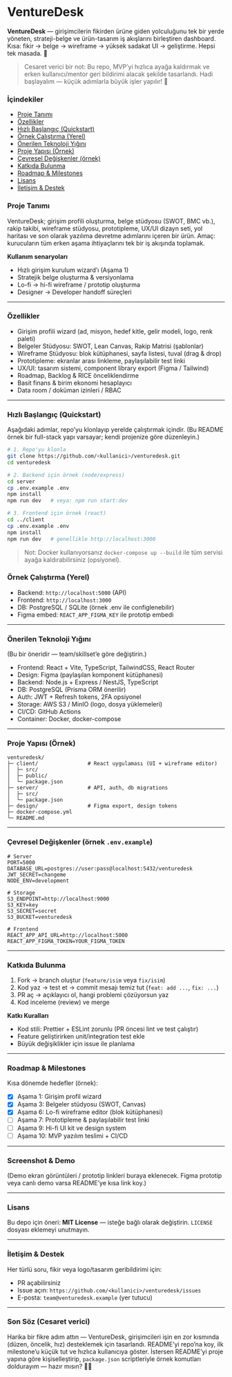 
# VentureDesk
**VentureDesk** — girişimcilerin fikirden ürüne giden yolculuğunu tek bir yerde yöneten, strateji-belge ve ürün-tasarım iş akışlarını birleştiren dashboard.
Kısa: fikir → belge → wireframe → yüksek sadakat UI → geliştirme. Hepsi tek masada. 🚀

> Cesaret verici bir not: Bu repo, MVP’yi hızlıca ayağa kaldırmak ve erken kullanıcı/mentor geri bildirimi alacak şekilde tasarlandı. Hadi başlayalım — küçük adımlarla büyük işler yapılır! 💪

### İçindekiler

* [Proje Tanımı](#proje-tanımı)
* [Özellikler](#özellikler)
* [Hızlı Başlangıç (Quickstart)](#hızlı-başlangıç-quickstart)
* [Örnek Çalıştırma (Yerel)](#örnek-çalıştırma-yerel)
* [Önerilen Teknoloji Yığını](#önerilen-teknoloji-yığını)
* [Proje Yapısı (Örnek)](#proje-yapısı-örnek)
* [Çevresel Değişkenler (örnek)](#çevresel-değişkenler-örnek)
* [Katkıda Bulunma](#katkıda-bulunma)
* [Roadmap & Milestones](#roadmap--milestones)
* [Lisans](#lisans)
* [İletişim & Destek](#iletişim--destek)

### Proje Tanımı

VentureDesk; girişim profili oluşturma, belge stüdyosu (SWOT, BMC vb.), rakip takibi, wireframe stüdyosu, prototipleme, UX/UI dizayn seti, yol haritası ve son olarak yazılıma devretme adımlarını içeren bir ürün. Amaç: kurucuların tüm erken aşama ihtiyaçlarını tek bir iş akışında toplamak.

**Kullanım senaryoları**

* Hızlı girişim kurulum wizard’ı (Aşama 1)
* Stratejik belge oluşturma & versiyonlama
* Lo-fi → hi-fi wireframe / prototip oluşturma
* Designer → Developer handoff süreçleri

---

### Özellikler

* Girişim profili wizard (ad, misyon, hedef kitle, gelir modeli, logo, renk paleti)
* Belgeler Stüdyosu: SWOT, Lean Canvas, Rakip Matrisi (şablonlar)
* Wireframe Stüdyosu: blok kütüphanesi, sayfa listesi, tuval (drag & drop)
* Prototipleme: ekranlar arası linkleme, paylaşılabilir test linki
* UX/UI: tasarım sistemi, component library export (Figma / Tailwind)
* Roadmap, Backlog & RICE önceliklendirme
* Basit finans & birim ekonomi hesaplayıcı
* Data room / doküman izinleri / RBAC

---

### Hızlı Başlangıç (Quickstart)

Aşağıdaki adımlar, repo’yu klonlayıp yerelde çalıştırmak içindir. (Bu README örnek bir full-stack yapı varsayar; kendi projenize göre düzenleyin.)

```bash
# 1. Repo'yu klonla
git clone https://github.com/<kullanici>/venturedesk.git
cd venturedesk

# 2. Backend için örnek (node/express)
cd server
cp .env.example .env
npm install
npm run dev   # veya: npm run start:dev

# 3. Frontend için örnek (react)
cd ../client
cp .env.example .env
npm install
npm run dev   # genellikle http://localhost:3000
```

> Not: Docker kullanıyorsanız `docker-compose up --build` ile tüm servisi ayağa kaldırabilirsiniz (opsiyonel).

### Örnek Çalıştırma (Yerel)

* Backend: `http://localhost:5000` (API)
* Frontend: `http://localhost:3000`
* DB: PostgreSQL / SQLite (örnek .env ile configlenebilir)
* Figma embed: `REACT_APP_FIGMA_KEY` ile prototip embedi

---

### Önerilen Teknoloji Yığını

(Bu bir öneridir — team/skillset’e göre değiştirin.)

* Frontend: React + Vite, TypeScript, TailwindCSS, React Router
* Design: Figma (paylaşılan komponent kütüphanesi)
* Backend: Node.js + Express / NestJS, TypeScript
* DB: PostgreSQL (Prisma ORM önerilir)
* Auth: JWT + Refresh tokens, 2FA opsiyonel
* Storage: AWS S3 / MinIO (logo, dosya yüklemeleri)
* CI/CD: GitHub Actions
* Container: Docker, docker-compose

---

### Proje Yapısı (Örnek)

```
venturedesk/
├─ client/                # React uygulaması (UI + wireframe editor)
│  ├─ src/
│  ├─ public/
│  └─ package.json
├─ server/                # API, auth, db migrations
│  ├─ src/
│  └─ package.json
├─ design/                # Figma export, design tokens
├─ docker-compose.yml
└─ README.md
```

---

### Çevresel Değişkenler (örnek `.env.example`)

```
# Server
PORT=5000
DATABASE_URL=postgres://user:pass@localhost:5432/venturedesk
JWT_SECRET=changeme
NODE_ENV=development

# Storage
S3_ENDPOINT=http://localhost:9000
S3_KEY=key
S3_SECRET=secret
S3_BUCKET=venturedesk

# Frontend
REACT_APP_API_URL=http://localhost:5000
REACT_APP_FIGMA_TOKEN=YOUR_FIGMA_TOKEN
```

---

### Katkıda Bulunma

1. Fork → branch oluştur (`feature/isim` veya `fix/isim`)
2. Kod yaz → test et → commit mesajı temiz tut (`feat: add ...`, `fix: ...`)
3. PR aç → açıklayıcı ol, hangi problemi çözüyorsun yaz
4. Kod inceleme (review) ve merge

**Katkı Kuralları**

* Kod stili: Prettier + ESLint zorunlu (PR öncesi lint ve test çalıştır)
* Feature geliştirirken unit/integration test ekle
* Büyük değişiklikler için issue ile planlama

---

### Roadmap & Milestones

Kısa dönemde hedefler (örnek):

* [x] Aşama 1: Girişim profil wizard
* [x] Aşama 3: Belgeler stüdyosu (SWOT, Canvas)
* [x] Aşama 6: Lo-fi wireframe editor (blok kütüphanesi)
* [ ] Aşama 7: Prototipleme & paylaşılabilir test linki
* [ ] Aşama 9: Hi-fi UI kit ve design system
* [ ] Aşama 10: MVP yazılım teslimi + CI/CD

---

### Screenshot & Demo

(Demo ekran görüntüleri / prototip linkleri buraya eklenecek. Figma prototip veya canlı demo varsa README’ye kısa link koy.)

---

### Lisans

Bu depo için öneri: **MIT License** — isteğe bağlı olarak değiştirin.
`LICENSE` dosyası eklemeyi unutmayın.

---

### İletişim & Destek

Her türlü soru, fikir veya logo/tasarım geribildirimi için:

* PR açabilirsiniz
* Issue açın: `https://github.com/<kullanici>/venturedesk/issues`
* E-posta: `team@venturedesk.example` (yer tutucu)

---

### Son Söz (Cesaret verici)

Harika bir fikre adım attın — VentureDesk, girişimcileri işin en zor kısmında (düzen, öncelik, hız) desteklemek için tasarlandı. README’yi repo’na koy, ilk milestone’u küçük tut ve hızlıca kullanıcıya göster. İstersen README’yi proje yapına göre kişiselleştirip, `package.json` scriptleriyle örnek komutları doldurayım — hazır mısın? 🧭✨
